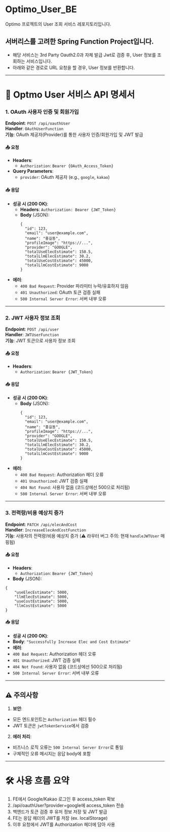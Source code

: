 # Optimo_User_BE
Optimo 프로젝트의 User 조회 서비스 레포지토리입니다.

## 서버리스를 고려한 Spring Function Project입니다.
- 해당 서비스는 3rd Party Oauth2.0과 자체 발급 Jwt로 검증 후, User 정보를 조회하는 서비스입니다.
- 아래와 같은 경로로 URL 요청을 할 경우, User 정보를 반환합니다.

---
# 📘 Optmo User 서비스 API 명세서

### 1. OAuth 사용자 인증 및 회원가입
**Endpoint**: `POST /api/oauthUser`  
**Handler**: `OAuthUserFunction`  
**기능**: OAuth 제공자(Provider)를 통한 사용자 인증/회원가입 및 JWT 발급

#### 📤 요청
- **Headers**:
    - `Authorization`: `Bearer {OAuth_Access_Token}`
- **Query Parameters**:
    - `provider`: OAuth 제공자 (e.g., `google`, `kakao`)

#### 📥 응답
- **성공 시 (200 OK)**:
    - **Headers**: `Authorization: Bearer {JWT_Token}`
    - **Body** (JSON):
      ```
      {
        "id": 123,
        "email": "user@example.com",
        "name": "홍길동",
        "profileImage": "https://...",
        "provider": "GOOGLE",
        "totalUseElecEstimate": 150.5,
        "totalLlmElecEstimate": 30.2,
        "totalUseCostEstimate": 45000,
        "totalLlmCostEstimate": 9000
      }
      ```
- **에러**:
    - `400 Bad Request`: Provider 파라미터 누락/유효하지 않음
    - `401 Unauthorized`: OAuth 토큰 검증 실패
    - `500 Internal Server Error`: 서버 내부 오류

---

### 2. JWT 사용자 정보 조회
**Endpoint**: `POST /api/user`  
**Handler**: `JWTUserFunction`  
**기능**: JWT 토큰으로 사용자 정보 조회

#### 📤 요청
- **Headers**:
    - `Authorization`: `Bearer {JWT_Token}`

#### 📥 응답
- **성공 시 (200 OK)**:
    - **Body** (JSON):
      ```
      {
        "id": 123,
        "email": "user@example.com",
        "name": "홍길동",
        "profileImage": "https://...",
        "provider": "GOOGLE",
        "totalUseElecEstimate": 150.5,
        "totalLlmElecEstimate": 30.2,
        "totalUseCostEstimate": 45000,
        "totalLlmCostEstimate": 9000
      }
      ```
- **에러**:
    - `400 Bad Request`: Authorization 헤더 오류
    - `401 Unauthorized`: JWT 검증 실패
    - `404 Not Found`: 사용자 없음 (코드상에선 500으로 처리됨)
    - `500 Internal Server Error`: 서버 내부 오류

---

### 3. 전력량/비용 예상치 증가
**Endpoint**: `PATCH /api/elecAndCost`  
**Handler**: `IncreaseElecAndCostFunction`  
**기능**: 사용자의 전력량/비용 예상치 증가 (⚠️ 라우터 버그 주의: 현재 `handleJWTUser` 매핑됨)

#### 📤 요청
- **Headers**:
    - `Authorization`: `Bearer {JWT_Token}`
- **Body** (JSON):
```
{
    "useElecEstimate": 5000,
    "llmElecEstimate": 5000,
    "useCostEstimate": 5000,
    "llmCostEstimate": 5000
}
```

#### 📥 응답
- **성공 시 (200 OK)**:
- **Body**: `"Successfully Increase Elec and Cost Estimate"`
- **에러**:
- `400 Bad Request`: Authorization 헤더 오류
- `401 Unauthorized`: JWT 검증 실패
- `404 Not Found`: 사용자 없음 (코드상에선 500으로 처리됨)
- `500 Internal Server Error`: 서버 내부 오류

---

## ⚠️ 주의사항
1. **보안**:
- 모든 엔드포인트는 `Authorization` 헤더 필수
- JWT 토큰은 `jwtTokenService`에서 검증

2. **에러 처리**:
- 비즈니스 로직 오류는 `500 Internal Server Error`로 통일
- 구체적인 오류 메시지는 응답 body에 포함



---


# 🛠️ 사용 흐름 요약
1. FE에서 Google/Kakao 로그인 후 access_token 확보
2. /api/oauthUser?provider=google에 access_token 전송
3. 백엔드가 토큰 검증 후 유저 정보 저장 및 JWT 발급
4. FE는 응답 헤더의 JWT를 저장 (ex. localStorage)
5. 이후 요청에서 JWT를 Authorization 헤더에 담아 사용

